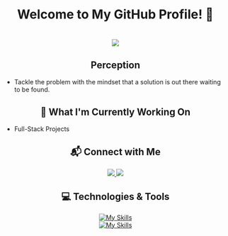 <h1 align="center">
Welcome to My GitHub Profile! 👋
</h1>

<h1 align="center">

<img src="https://readme-typing-svg.herokuapp.com/?font=Righteous&size=35&color=0000CD&center=true&vCenter=true&width=500&height=70&duration=2890&lines=Software+Engineer;Full-Stack+Developer;" />

</h1>

<div align = "center">
  
## Perception
</div>

- Tackle the problem with the mindset that a solution is out there waiting to be found.

<div align = "center">
  
## 🌱 What I'm Currently Working On
</div>

- Full-Stack Projects

<div align = "center">
  
## 📬 Connect with Me
</div>
<div align = "center">
  
<div align="center"> 
  
  <a href="mailto:aleesduct@gmail.com">
    <img src="https://img.shields.io/badge/Gmail-333333?style=for-the-badge&logo=gmail&logoColor=red" />
  </a>
  
  <a href="https://linkedin.com/in/A108II" target="_blank">
    <img src="https://img.shields.io/badge/LinkedIn-0077B5?style=for-the-badge&logo=linkedin&logoColor=white" target="_blank" />
  </a>
  
</div>

<div align = "center" >
  
##  💻 Technologies & Tools
</div>


[![My Skills](https://skillicons.dev/icons?i=git,github,html,css,javascript,typescript,java,c,cpp)]()<br>
[![My Skills](https://skillicons.dev/icons?i=python,react,nodejs,express,mongodb,docker,kubernetes,aws)]()

